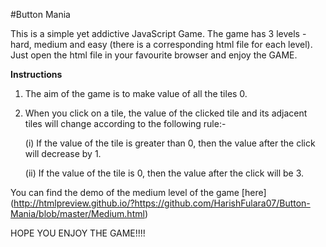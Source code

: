 #Button Mania

This is a simple yet addictive JavaScript Game. The game has 3 levels - hard, medium and easy (there is a corresponding html file for each level). Just open the html file in your favourite browser and enjoy the GAME. 

**Instructions**

1. The aim of the game is to make value of all the tiles 0.
2. When you click on a tile, the value of the clicked tile and its adjacent tiles will change according to the following rule:-
	
	(i) If the value of the tile is greater than 0, then the value after the click will decrease by 1.

	(ii) If the value of the tile is 0, then the value after the click will be 3.

You can find the demo of the medium level of the game [here] (http://htmlpreview.github.io/?https://github.com/HarishFulara07/Button-Mania/blob/master/Medium.html)

HOPE YOU ENJOY THE GAME!!!!
